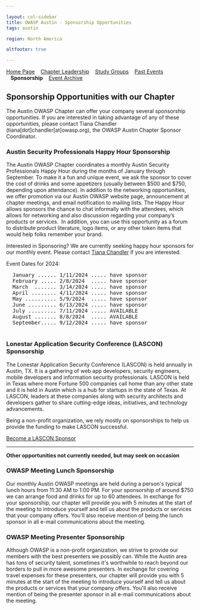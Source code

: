 ```yaml
---

layout: col-sidebar
title: OWASP Austin - Sponsorship Opportunities
tags: austin

region: North America

altfooter: true

---
```


[Home Page](index.md)
&nbsp;&nbsp;&nbsp;[Chapter Leadership](leadership.md)
&nbsp;&nbsp;&nbsp;[Study Groups](studygroups.md)
&nbsp;&nbsp;&nbsp;[Past Events](pastevents.md)
&nbsp;&nbsp;&nbsp;<strong>Sponsorship</strong>
&nbsp;&nbsp;&nbsp;[Event Archive](pasteventsarchive.md)


## Sponsorship Opportunities with our Chapter ##

The Austin OWASP Chapter can offer your company several sponsorship opportunities. If you are interested in taking advantage of any of these opportunities, please contact Tiana Chandler (tiana[dot]chandler[at]owasp.org), the OWASP Austin Chapter Sponsor Coordinator. 

### Austin Security Professionals Happy Hour Sponsorship ### 

The Austin OWASP Chapter coordinates a monthly Austin Security Professionals Happy Hour during the months of January through September. To make it a fun and unique event, we ask the sponsor to cover the cost of drinks and some appetizers (usually between $500 and $750, depending upon attendance). In addition to the networking opportunities, we offer promotion via our Austin OWASP website page, announcement at chapter meetings, and email notification to mailing lists. The Happy Hour allows sponsors the chance to chat informally with the attendees, which allows for networking and also discussion regarding your company’s products or services.  In addition, you can use this opportunity as a forum to distribute product literature, logo items, or any other token items that would help folks remember your brand.

Interested in Sponsoring? We are currently seeking happy hour sponsors for our monthly event. Please contact <a href="mailto:tiana.chandler@owasp.org?subject=OWASP Happy Hour Sponsor">Tiana Chandler</a> if you are interested. 

Event Dates for 2024:
  <pre>
  January ...... 1/11/2024 ..... have sponsor
  February ..... 2/8/2024  ..... have sponsor
  March  ....... 3/14/2024 ..... have sponsor
  April ........ 4/11/2024 ..... have sponsor
  May .......... 5/9/2024  ..... have sponsor
  June ......... 6/13/2024 ..... have sponsor
  July ......... 7/11/2024 ..... AVAILABLE
  August ....... 8/8/2024  ..... AVAILABLE
  September..... 9/12/2024 ..... have sponsor
  </pre>

### Lonestar Application Security Conference (LASCON) Sponsorship ### 

The Lonestar Application Security Conference (LASCON) is held annually in Austin, TX. It is a gathering of web app developers, security engineers, mobile developers and information security professionals. LASCON is held in Texas where more Fortune 500 companies call home than any other state and it is held in Austin which is a hub for startups in the state of Texas. At LASCON, leaders at these companies along with security architects and developers gather to share cutting-edge ideas, initiatives, and technology advancements.

Being a non-profit organization, we rely mostly on sponsorships to help us provide the funding to make LASCON successful.

[Become a LASCON Sponsor](https://lascon.org/become-a-sponsor/)

<hr/>

**Other opportunities not currently needed, but may seek on occasion**

### OWASP Meeting Lunch Sponsorship ### 

Our monthly Austin OWASP meetings are held during a person's typical lunch hours from 11:30 AM to 1:00 PM. For your sponsorship of around $750 we can arrange food and drinks for up to 60 attendees. In exchange for your sponsorship, our chapter will provide you with 5 minutes at the start of the meeting to introduce yourself and tell us about the products or services that your company offers. You'll also receive mention of being the lunch sponsor in all e-mail communications about the meeting. 

### OWASP Meeting Presenter Sponsorship ### 

Although OWASP is a non-profit organization, we strive to provide our members with the best presenters we possibly can. While the Austin area has tons of security talent, sometimes it's worthwhile to reach beyond our borders to pull in more awesome presenters. In exchange for covering travel expenses for these presenters, our chapter will provide you with 5 minutes at the start of the meeting to introduce yourself and tell us about the products or services that your company offers. You'll also receive mention of being the presenter sponsor in all e-mail communications about the meeting. 
